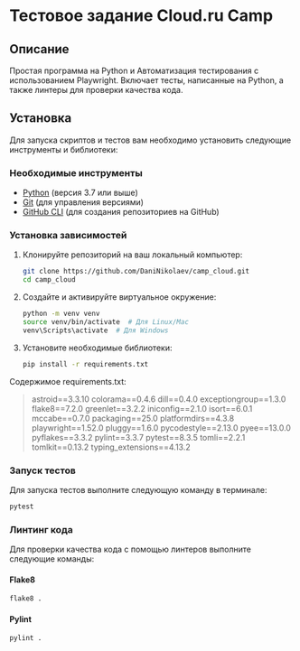 # Тестовое задание Сloud.ru Camp

## Описание

Простая программа на Python и Автоматизация тестирования с использованием Playwright. Включает тесты, написанные на Python, а также линтеры для проверки качества кода.

## Установка

Для запуска скриптов и тестов вам необходимо установить следующие инструменты и библиотеки:

### Необходимые инструменты

- [Python](https://www.python.org/downloads/) (версия 3.7 или выше)
- [Git](https://git-scm.com/downloads) (для управления версиями)
- [GitHub CLI](https://cli.github.com/) (для создания репозиториев на GitHub)

### Установка зависимостей

1. Клонируйте репозиторий на ваш локальный компьютер:
   ```bash
   git clone https://github.com/DaniNikolaev/camp_cloud.git
   cd camp_cloud

2. Создайте и активируйте виртуальное окружение:
   ```bash
   python -m venv venv
   source venv/bin/activate  # Для Linux/Mac
   venv\Scripts\activate  # Для Windows

3. Установите необходимые библиотеки:
   ```bash
   pip install -r requirements.txt


Содержимое requirements.txt:
>astroid==3.3.10
colorama==0.4.6
dill==0.4.0
exceptiongroup==1.3.0
flake8==7.2.0
greenlet==3.2.2
iniconfig==2.1.0
isort==6.0.1
mccabe==0.7.0
packaging==25.0
platformdirs==4.3.8
playwright==1.52.0
pluggy==1.6.0
pycodestyle==2.13.0
pyee==13.0.0
pyflakes==3.3.2
pylint==3.3.7
pytest==8.3.5
tomli==2.2.1
tomlkit==0.13.2
typing_extensions==4.13.2

### Запуск тестов
Для запуска тестов выполните следующую команду в терминале:
```bash
pytest
```
### Линтинг кода
Для проверки качества кода с помощью линтеров выполните следующие команды:
#### Flake8
```bash
flake8 .
```
#### Pylint
```bash
pylint .
```
